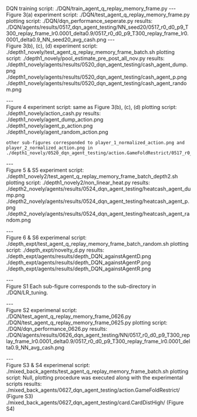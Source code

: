 DQN training script:
	./DQN/train_agent_q_replay_memory_frame.py
---<br>
Figure 3(a)
experiment script:
	./DQN/test_agent_q_replay_memory_frame.py
plotting script:
	./DQN/dqn_performance_seperate.py
results:
	./DQN/agents/results/0517_dqn_agent_testing/NN_seed20/0517_r0_d0_p9_T300_replay_frame_lr0.0001_delta0.9/0517_r0_d0_p9_T300_replay_frame_lr0.0001_delta0.9_NN_seed20_avg_cash.png
---<br>
Figure 3(b), (c), (d)
experiment script:
	./depth1_novely/test_agent_q_replay_memory_frame_batch.sh
plotting script:
	./depth1_novely/pool_estimate_pre_post_all_nov.py
results:
	./depth1_novely/agents/results/0520_dqn_agent_testing/cash_agent_dump.png
	./depth1_novely/agents/results/0520_dqn_agent_testing/cash_agent_p.png
	./depth1_novely/agents/results/0520_dqn_agent_testing/cash_agent_random.png

---<br>
Figure 4
experiment script:
	same as Figure 3(b), (c), (d)
plotting script:
	./depth1_novely/action_cash.py
results:
	./depth1_novely/agent_dump_action.png
	./depth1_novely/agent_p_action.png
	./depth1_novely/agent_random_action.png

	other sub-figures corresponded to player_1_normalized_action.png and player_2_normalized_action.png in ./depth1_novely/0520_dqn_agent_testing/action.GameFoldRestrict/0517_r0_d0_p9_T300_replay_frame_lr0.0001_delta0.9/
---<br>
Figure 5 & S5
experiment script:
	./depth1_novely2/test_agent_q_replay_memory_frame_batch_depth2.sh
plotting script:
	./depth1_novely2/non_linear_heat.py
results:
	./depth2_novely/agents/results/0524_dqn_agent_testing/heatcash_agent_dump.png
	./depth2_novely/agents/results/0524_dqn_agent_testing/heatcash_agent_p.png
	./depth2_novely/agents/results/0524_dqn_agent_testing/heatcash_agent_random.png

---<br>
Figure 6 & S6
experimenal script:
	./depth_expt/test_agent_q_replay_memory_frame_batch_random.sh
plotting script:
	./depth_expt/novelty_d.py
results:
	./depth_expt/agents/results/depth_DQN_againstAgentD.png
	./depth_expt/agents/results/depth_DQN_againstAgentP.png
	./depth_expt/agents/results/depth_DQN_againstAgentR.png


---<br>
Figure S1
Each sub-figure corresponds to the sub-directory in ./DQN/LR_tuning.

---<br>
Figure S2
experimenal script:
	./DQN/test_agent_q_replay_memory_frame_0626.py
	./DQN/test_agent_q_replay_memory_frame_0625.py
plotting script:
	./DQN/dqn_performance_0626.py
results:
	./DQN/agents/results/0626_dqn_agent_testing/NN/0517_r0_d0_p9_T300_replay_frame_lr0.0001_delta0.9/0517_r0_d0_p9_T300_replay_frame_lr0.0001_delta0.9_NN_avg_cash.png

---<br>
Figure S3 & S4
experimenal script:
	./mixed_back_agents/test_agent_q_replay_memory_frame_batch.sh
plotting script:
	Null, plotting procedure was executed along with the experimental scripts
results:
	./mixed_back_agents/0627_dqn_agent_testing/action.GameFoldRestrict/ (Figure S3)
	./mixed_back_agents/0627_dqn_agent_testing/card.CardDistHigh/ (Figure S4)

